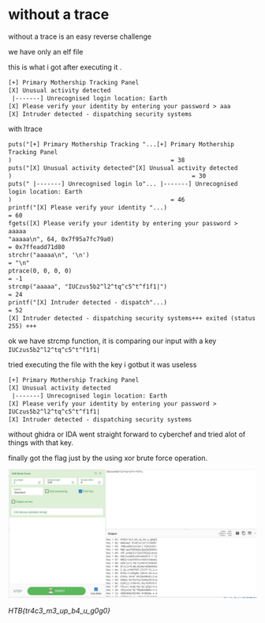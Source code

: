 # without a trace


without a trace is an easy reverse challenge

we have only an elf file 

this is what i got after executing it .

```
[+] Primary Mothership Tracking Panel
[X] Unusual activity detected
 |-------] Unrecognised login location: Earth
[X] Please verify your identity by entering your password > aaa
[X] Intruder detected - dispatching security systems
```

with ltrace

```
puts("[+] Primary Mothership Tracking "...[+] Primary Mothership Tracking Panel
)                                             = 38
puts("[X] Unusual activity detected"[X] Unusual activity detected
)                                                   = 30
puts(" |-------] Unrecognised login lo"... |-------] Unrecognised login location: Earth
)                                             = 46
printf("[X] Please verify your identity "...)                                           = 60
fgets([X] Please verify your identity by entering your password > aaaaa
"aaaaa\n", 64, 0x7f95a7fc79a0)                                                    = 0x7ffeadd71d80
strchr("aaaaa\n", '\n')                                                                 = "\n"
ptrace(0, 0, 0, 0)                                                                      = -1
strcmp("aaaaa", "IUCzus5b2^l2^tq^c5^t^f1f1|")                                           = 24
printf("[X] Intruder detected - dispatch"...)                                           = 52
[X] Intruder detected - dispatching security systems+++ exited (status 255) +++
```
ok we have strcmp function, it is comparing our input with a key `IUCzus5b2^l2^tq^c5^t^f1f1|`

tried executing the file with the key i gotbut it was useless

```
[+] Primary Mothership Tracking Panel
[X] Unusual activity detected
 |-------] Unrecognised login location: Earth
[X] Please verify your identity by entering your password > IUCzus5b2^l2^tq^c5^t^f1f1|
[X] Intruder detected - dispatching security systems
```

without ghidra or IDA went straight forward to cyberchef and tried alot of things with that key.

finally got the flag just by the using xor brute force operation.

<img src="images/flag.JPG">

_HTB{tr4c3_m3_up_b4_u_g0g0}_
